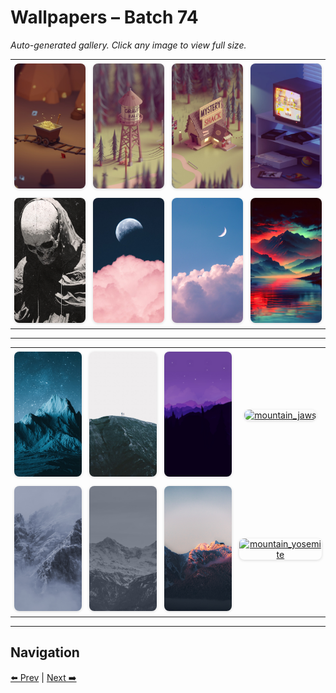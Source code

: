 # Wallpapers – Batch 74

_Auto-generated gallery. Click any image to view full size._

<table style="border-collapse:collapse; width:100%;">
  <tr>
    <td style="padding:6px; vertical-align:middle; text-align:center;"><a href="https://raw.githubusercontent.com/rubiin/wallpapers/master/wallpapers/mohamed-chahin-mine-7.jpg"><img src="https://raw.githubusercontent.com/rubiin/wallpapers/master/wallpapers/mohamed-chahin-mine-7.jpg" alt="mohamed-chahin-mine-7" loading="lazy" style="width:300px; height:200px; object-fit:cover; border-radius:8px; box-shadow:0 1px 4px rgba(0,0,0,0.15);"></a></td>
    <td style="padding:6px; vertical-align:middle; text-align:center;"><a href="https://raw.githubusercontent.com/rubiin/wallpapers/master/wallpapers/mohamed-chahin-mohamed-chahin-gf-1080.jpg"><img src="https://raw.githubusercontent.com/rubiin/wallpapers/master/wallpapers/mohamed-chahin-mohamed-chahin-gf-1080.jpg" alt="mohamed-chahin-mohamed-chahin-gf-1080" loading="lazy" style="width:300px; height:200px; object-fit:cover; border-radius:8px; box-shadow:0 1px 4px rgba(0,0,0,0.15);"></a></td>
    <td style="padding:6px; vertical-align:middle; text-align:center;"><a href="https://raw.githubusercontent.com/rubiin/wallpapers/master/wallpapers/mohamed-chahin-ms-1080.jpg"><img src="https://raw.githubusercontent.com/rubiin/wallpapers/master/wallpapers/mohamed-chahin-ms-1080.jpg" alt="mohamed-chahin-ms-1080" loading="lazy" style="width:300px; height:200px; object-fit:cover; border-radius:8px; box-shadow:0 1px 4px rgba(0,0,0,0.15);"></a></td>
    <td style="padding:6px; vertical-align:middle; text-align:center;"><a href="https://raw.githubusercontent.com/rubiin/wallpapers/master/wallpapers/mohamed-chahin-ps1-1080.jpg"><img src="https://raw.githubusercontent.com/rubiin/wallpapers/master/wallpapers/mohamed-chahin-ps1-1080.jpg" alt="mohamed-chahin-ps1-1080" loading="lazy" style="width:300px; height:200px; object-fit:cover; border-radius:8px; box-shadow:0 1px 4px rgba(0,0,0,0.15);"></a></td>
  </tr>
  <tr>
    <td style="padding:6px; vertical-align:middle; text-align:center;"><a href="https://raw.githubusercontent.com/rubiin/wallpapers/master/wallpapers/monochrome-death.jpg"><img src="https://raw.githubusercontent.com/rubiin/wallpapers/master/wallpapers/monochrome-death.jpg" alt="monochrome-death" loading="lazy" style="width:300px; height:200px; object-fit:cover; border-radius:8px; box-shadow:0 1px 4px rgba(0,0,0,0.15);"></a></td>
    <td style="padding:6px; vertical-align:middle; text-align:center;"><a href="https://raw.githubusercontent.com/rubiin/wallpapers/master/wallpapers/moon-clouds-0.jpeg"><img src="https://raw.githubusercontent.com/rubiin/wallpapers/master/wallpapers/moon-clouds-0.jpeg" alt="moon-clouds-0" loading="lazy" style="width:300px; height:200px; object-fit:cover; border-radius:8px; box-shadow:0 1px 4px rgba(0,0,0,0.15);"></a></td>
    <td style="padding:6px; vertical-align:middle; text-align:center;"><a href="https://raw.githubusercontent.com/rubiin/wallpapers/master/wallpapers/moon-clouds-1.jpeg"><img src="https://raw.githubusercontent.com/rubiin/wallpapers/master/wallpapers/moon-clouds-1.jpeg" alt="moon-clouds-1" loading="lazy" style="width:300px; height:200px; object-fit:cover; border-radius:8px; box-shadow:0 1px 4px rgba(0,0,0,0.15);"></a></td>
    <td style="padding:6px; vertical-align:middle; text-align:center;"><a href="https://raw.githubusercontent.com/rubiin/wallpapers/master/wallpapers/mountain-clouds-night-lake-digital-art-scenery-hd-wallpaper-uhdpaper.com-650%402%40b.jpg"><img src="https://raw.githubusercontent.com/rubiin/wallpapers/master/wallpapers/mountain-clouds-night-lake-digital-art-scenery-hd-wallpaper-uhdpaper.com-650%402%40b.jpg" alt="mountain-clouds-night-lake-digital-art-scenery-hd-wallpaper-uhdpaper.com-650@2@b" loading="lazy" style="width:300px; height:200px; object-fit:cover; border-radius:8px; box-shadow:0 1px 4px rgba(0,0,0,0.15);"></a></td>
  </tr>
</table>

<hr/>

<table style="border-collapse:collapse; width:100%;">
  <tr>
    <td style="padding:6px; vertical-align:middle; text-align:center;"><a href="https://raw.githubusercontent.com/rubiin/wallpapers/master/wallpapers/mountain-night-stars-scenery-digital-art-hd-wallpaper-uhdpaper.com-280%405%40d.jpg"><img src="https://raw.githubusercontent.com/rubiin/wallpapers/master/wallpapers/mountain-night-stars-scenery-digital-art-hd-wallpaper-uhdpaper.com-280%405%40d.jpg" alt="mountain-night-stars-scenery-digital-art-hd-wallpaper-uhdpaper.com-280@5@d" loading="lazy" style="width:300px; height:200px; object-fit:cover; border-radius:8px; box-shadow:0 1px 4px rgba(0,0,0,0.15);"></a></td>
    <td style="padding:6px; vertical-align:middle; text-align:center;"><a href="https://raw.githubusercontent.com/rubiin/wallpapers/master/wallpapers/mountain-people.jpg"><img src="https://raw.githubusercontent.com/rubiin/wallpapers/master/wallpapers/mountain-people.jpg" alt="mountain-people" loading="lazy" style="width:300px; height:200px; object-fit:cover; border-radius:8px; box-shadow:0 1px 4px rgba(0,0,0,0.15);"></a></td>
    <td style="padding:6px; vertical-align:middle; text-align:center;"><a href="https://raw.githubusercontent.com/rubiin/wallpapers/master/wallpapers/mountain.png"><img src="https://raw.githubusercontent.com/rubiin/wallpapers/master/wallpapers/mountain.png" alt="mountain" loading="lazy" style="width:300px; height:200px; object-fit:cover; border-radius:8px; box-shadow:0 1px 4px rgba(0,0,0,0.15);"></a></td>
    <td style="padding:6px; vertical-align:middle; text-align:center;"><a href="https://raw.githubusercontent.com/rubiin/wallpapers/master/wallpapers/mountain_jaws.jpg"><img src="https://raw.githubusercontent.com/rubiin/wallpapers/master/wallpapers/mountain_jaws.jpg" alt="mountain_jaws" loading="lazy" style="width:300px; height:200px; object-fit:cover; border-radius:8px; box-shadow:0 1px 4px rgba(0,0,0,0.15);"></a></td>
  </tr>
  <tr>
    <td style="padding:6px; vertical-align:middle; text-align:center;"><a href="https://raw.githubusercontent.com/rubiin/wallpapers/master/wallpapers/mountain_mist.jpg"><img src="https://raw.githubusercontent.com/rubiin/wallpapers/master/wallpapers/mountain_mist.jpg" alt="mountain_mist" loading="lazy" style="width:300px; height:200px; object-fit:cover; border-radius:8px; box-shadow:0 1px 4px rgba(0,0,0,0.15);"></a></td>
    <td style="padding:6px; vertical-align:middle; text-align:center;"><a href="https://raw.githubusercontent.com/rubiin/wallpapers/master/wallpapers/mountain_murky.jpg"><img src="https://raw.githubusercontent.com/rubiin/wallpapers/master/wallpapers/mountain_murky.jpg" alt="mountain_murky" loading="lazy" style="width:300px; height:200px; object-fit:cover; border-radius:8px; box-shadow:0 1px 4px rgba(0,0,0,0.15);"></a></td>
    <td style="padding:6px; vertical-align:middle; text-align:center;"><a href="https://raw.githubusercontent.com/rubiin/wallpapers/master/wallpapers/mountain_unsplash.jpg"><img src="https://raw.githubusercontent.com/rubiin/wallpapers/master/wallpapers/mountain_unsplash.jpg" alt="mountain_unsplash" loading="lazy" style="width:300px; height:200px; object-fit:cover; border-radius:8px; box-shadow:0 1px 4px rgba(0,0,0,0.15);"></a></td>
    <td style="padding:6px; vertical-align:middle; text-align:center;"><a href="https://raw.githubusercontent.com/rubiin/wallpapers/master/wallpapers/mountain_yosemite.png"><img src="https://raw.githubusercontent.com/rubiin/wallpapers/master/wallpapers/mountain_yosemite.png" alt="mountain_yosemite" loading="lazy" style="width:300px; height:200px; object-fit:cover; border-radius:8px; box-shadow:0 1px 4px rgba(0,0,0,0.15);"></a></td>
  </tr>
</table>

<hr/>

## Navigation

[⬅️ Prev](index_73.md) | [Next ➡️](index_75.md)
